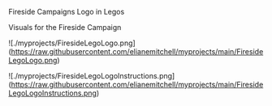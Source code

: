 Fireside Campaigns Logo in Legos

Visuals for the Fireside Campaign

![./myprojects/FiresideLegoLogo.png]
(https://raw.githubusercontent.com/elianemitchell/myprojects/main/FiresideLegoLogo.png)

![./myprojects/FiresideLegoLogoInstructions.png]
(https://raw.githubusercontent.com/elianemitchell/myprojects/main/FiresideLegoLogoInstructions.png)
